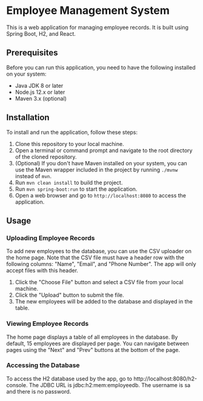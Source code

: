 # Employee Management System

This is a web application for managing employee records. It is built using Spring Boot, H2, and React.

## Prerequisites

Before you can run this application, you need to have the following installed on your system:

- Java JDK 8 or later
- Node.js 12.x or later
- Maven 3.x (optional)

## Installation

To install and run the application, follow these steps:

1. Clone this repository to your local machine.
2. Open a terminal or command prompt and navigate to the root directory of the cloned repository.
3. (Optional) If you don't have Maven installed on your system, you can use the Maven wrapper included in the project by running `./mvnw` instead of `mvn`.
4. Run `mvn clean install` to build the project.
5. Run `mvn spring-boot:run` to start the application.
6. Open a web browser and go to `http://localhost:8080` to access the application.

## Usage

### Uploading Employee Records

To add new employees to the database, you can use the CSV uploader on the home page. Note that the CSV file must have a header row with the following columns: "Name", "Email", and "Phone Number". The app will only accept files with this header.

1. Click the "Choose File" button and select a CSV file from your local machine.
2. Click the "Upload" button to submit the file.
3. The new employees will be added to the database and displayed in the table.

### Viewing Employee Records

The home page displays a table of all employees in the database. By default, 15 employees are displayed per page. You can navigate between pages using the "Next" and "Prev" buttons at the bottom of the page.

### Accessing the Database

To access the H2 database used by the app, go to http://localhost:8080/h2-console. The JDBC URL is jdbc:h2:mem:employeedb. The username is sa and there is no password.

